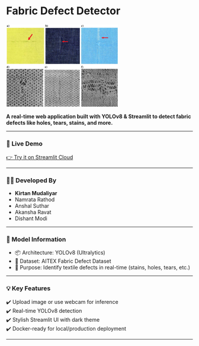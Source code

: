 <h1 align="left"> Fabric Defect Detector</h1>

<p align="left">
  <img src="banner.jpg" alt="Banner" width="60%" />
</p>

<p align="left">
  <b>A real-time web application built with YOLOv8 & Streamlit to detect fabric defects like holes, tears, stains, and more.</b>
</p>

---

<h3>🚀 Live Demo</h3>

<p>
<a href="https://your-streamlit-url.streamlit.app" target="_blank">
  👉 Try it on Streamlit Cloud
</a>
</p>

---

<h3>👨‍💻 Developed By</h3>

<ul>
  <li><b>Kirtan Mudaliyar</b></li>
  <li>Namrata Rathod</li>
  <li>Anshal Suthar</li>
  <li>Akansha Ravat</li>
  <li>Dishant Modi</li>
</ul>

---

<h3>🧠 Model Information</h3>

- 📦 Architecture: YOLOv8 (Ultralytics)
- 🧵 Dataset: AITEX Fabric Defect Dataset
- 🎯 Purpose: Identify textile defects in real-time (stains, holes, tears, etc.)

---

<h3>💡 Key Features</h3>

✔️ Upload image or use webcam for inference  
✔️ Real-time YOLOv8 detection  
✔️ Stylish Streamlit UI with dark theme  
✔️ Docker-ready for local/production deployment  

---


